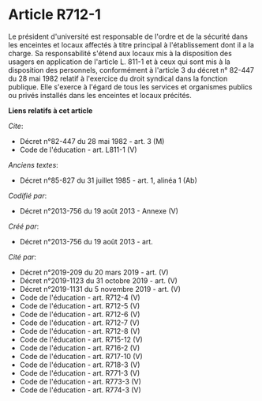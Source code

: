 # Article R712-1

Le président d'université est responsable de l'ordre et de la sécurité dans les enceintes et locaux affectés à titre
principal à l'établissement dont il a la charge. Sa responsabilité s'étend aux locaux mis à la disposition des usagers en
application de l'article L. 811-1 et à ceux qui sont mis à la disposition des personnels, conformément à l'article 3 du
décret n° 82-447 du 28 mai 1982 relatif à l'exercice du droit syndical dans la fonction publique. Elle s'exerce à l'égard de
tous les services et organismes publics ou privés installés dans les enceintes et locaux précités.

**Liens relatifs à cet article**

_Cite_:

  - Décret n°82-447 du 28 mai 1982 - art. 3 (M)
  - Code de l'éducation - art. L811-1 (V)

_Anciens textes_:

  - Décret n°85-827 du 31 juillet 1985 - art. 1, alinéa 1 (Ab)

_Codifié par_:

  - Décret n°2013-756 du 19 août 2013 -  Annexe (V)

_Créé par_:

  - Décret n°2013-756 du 19 août 2013 - art.

_Cité par_:

  - Décret n°2019-209 du 20 mars 2019 - art. (V)
  - Décret n°2019-1123 du 31 octobre 2019 - art. (V)
  - Décret n°2019-1131 du 5 novembre 2019 - art. (V)
  - Code de l'éducation - art. R712-4 (V)
  - Code de l'éducation - art. R712-5 (V)
  - Code de l'éducation - art. R712-6 (V)
  - Code de l'éducation - art. R712-7 (V)
  - Code de l'éducation - art. R712-8 (V)
  - Code de l'éducation - art. R715-12 (V)
  - Code de l'éducation - art. R716-2 (V)
  - Code de l'éducation - art. R717-10 (V)
  - Code de l'éducation - art. R718-3 (V)
  - Code de l'éducation - art. R771-3 (V)
  - Code de l'éducation - art. R773-3 (V)
  - Code de l'éducation - art. R774-3 (V)
